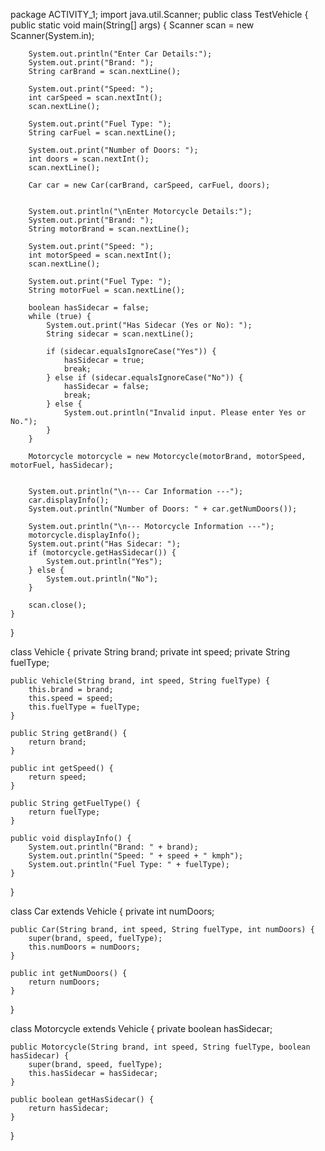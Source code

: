 package ACTIVITY_1;
import java.util.Scanner;
public class TestVehicle {
    public static void main(String[] args) {
        Scanner scan = new Scanner(System.in);
 
       
        System.out.println("Enter Car Details:");
        System.out.print("Brand: ");
        String carBrand = scan.nextLine();
 
        System.out.print("Speed: ");
        int carSpeed = scan.nextInt();
        scan.nextLine();
 
        System.out.print("Fuel Type: ");
        String carFuel = scan.nextLine();
 
        System.out.print("Number of Doors: ");
        int doors = scan.nextInt();
        scan.nextLine();
 
        Car car = new Car(carBrand, carSpeed, carFuel, doors);
 
       
        System.out.println("\nEnter Motorcycle Details:");
        System.out.print("Brand: ");
        String motorBrand = scan.nextLine();
 
        System.out.print("Speed: ");
        int motorSpeed = scan.nextInt();
        scan.nextLine();
 
        System.out.print("Fuel Type: ");
        String motorFuel = scan.nextLine();
 
        boolean hasSidecar = false;
        while (true) {
            System.out.print("Has Sidecar (Yes or No): ");
            String sidecar = scan.nextLine();
 
            if (sidecar.equalsIgnoreCase("Yes")) {
                hasSidecar = true;
                break;
            } else if (sidecar.equalsIgnoreCase("No")) {
                hasSidecar = false;
                break;
            } else {
                System.out.println("Invalid input. Please enter Yes or No.");
            }
        }
 
        Motorcycle motorcycle = new Motorcycle(motorBrand, motorSpeed, motorFuel, hasSidecar);
 
       
        System.out.println("\n--- Car Information ---");
        car.displayInfo();
        System.out.println("Number of Doors: " + car.getNumDoors());
 
        System.out.println("\n--- Motorcycle Information ---");
        motorcycle.displayInfo();
        System.out.print("Has Sidecar: ");
        if (motorcycle.getHasSidecar()) {
            System.out.println("Yes");
        } else {
            System.out.println("No");
        }
 
        scan.close();
    }
}
 
 
class Vehicle {
    private String brand;
    private int speed;
    private String fuelType;
 
    public Vehicle(String brand, int speed, String fuelType) {
        this.brand = brand;
        this.speed = speed;
        this.fuelType = fuelType;
    }
 
    public String getBrand() {
        return brand;
    }
 
    public int getSpeed() {
        return speed;
    }
 
    public String getFuelType() {
        return fuelType;
    }
 
    public void displayInfo() {
        System.out.println("Brand: " + brand);
        System.out.println("Speed: " + speed + " kmph");
        System.out.println("Fuel Type: " + fuelType);
    }
}
 
 
class Car extends Vehicle {
    private int numDoors;
 
    public Car(String brand, int speed, String fuelType, int numDoors) {
        super(brand, speed, fuelType);
        this.numDoors = numDoors;
    }
 
    public int getNumDoors() {
        return numDoors;
    }
}
 
 
class Motorcycle extends Vehicle {
    private boolean hasSidecar;
 
    public Motorcycle(String brand, int speed, String fuelType, boolean hasSidecar) {
        super(brand, speed, fuelType);
        this.hasSidecar = hasSidecar;
    }
 
    public boolean getHasSidecar() {
        return hasSidecar;
    }
}

